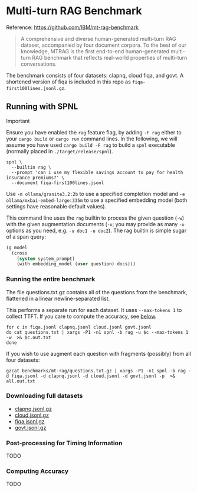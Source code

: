 # Multi-turn RAG Benchmark

Reference: https://github.com/IBM/mt-rag-benchmark

> A comprehensive and diverse human-generated multi-turn RAG dataset,
> accompanied by four document corpora. To the best of our knowledge,
> MTRAG is the first end-to-end human-generated multi-turn RAG
> benchmark that reflects real-world properties of multi-turn
> conversations.

The benchmark consists of four datasets: clapnq, cloud fiqa, and
govt. A shortened version of fiqa is included in this repo as
`fiqa-first100lines.jsonl.gz`.

## Running with SPNL

> [!IMPORTANT]
> Ensure you have enabled the `rag` feature flag, by adding `-F rag`
> either to your `cargo build` or `cargo run` command lines.  In the
> following, we will assume you have used `cargo build -F rag` to
> build a `spnl` executable (normally placed in
> `./target/release/spnl`).

```shell
spnl \
  --builtin rag \
  --prompt 'can i use my flexible savings account to pay for health insurance premiums?' \
  --document fiqa-first100lines.jsonl
```

Use `-m ollama/granite3.2:2b` to use a specified completion model and
`-e ollama/mxbai-embed-large:335m` to use a specified embedding model
(both settings have reasonable default values).

This command line uses the `rag` builtin to process the given question
(`-w`) with the given augmentation documents (`-u`; you may provide as
many `-u` options as you need, e.g. `-u doc1 -u doc2`). The rag
builtin is simple sugar of a span query:

```lisp
(g model
  (cross
    (system system_prompt)
    (with embedding_model (user question) docs)))
```

### Running the entire benchmark

The file questions.txt.gz contains all of the questions from the
benchmark, flattened in a linear newline-separated list. 

This performs a separate run for each dataset. It uses `--max-tokens
1` to collect TTFT. If you care to compute the accuracy, see
[below](#computing-accuracy).

```shell
for c in fiqa.jsonl clapnq.jsonl cloud.jsonl govt.jsonl
do cat questions.txt | xargs -P1 -n1 spnl -b rag -u $c --max-tokens 1 -w  >& $c.out.txt
done
```

If you wish to use augment each question with fragments (possibly)
from all four datasets:

```shell
gzcat benchmarks/mt-rag/questions.txt.gz | xargs -P1 -n1 spnl -b rag -d fiqa.jsonl -d clapnq.jsonl -d cloud.jsonl -d govt.jsonl -p  >& all.out.txt
```

### Downloading full datasets

- [clapnq.jsonl.gz](https://mtrag.s3.us-east.cloud-object-storage.appdomain.cloud/clapnq.jsonl.gz)
- [cloud.jsonl.gz](https://mtrag.s3.us-east.cloud-object-storage.appdomain.cloud/cloud.jsonl.gz)
- [fiqa.jsonl.gz](https://mtrag.s3.us-east.cloud-object-storage.appdomain.cloud/fiqa.jsonl.gz)
- [govt.jsonl.gz](https://mtrag.s3.us-east.cloud-object-storage.appdomain.cloud/govt.jsonl.gz)

### Post-processing for Timing Information

TODO

### Computing Accuracy

TODO
